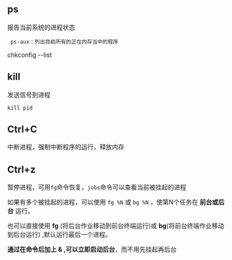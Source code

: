 ## ps

报告当前系统的进程状态

```
 ps-aux：列出目前所有的正在内存当中的程序
```

chkconfig --list

## kill

发送信号到进程

```
kill pid
```

## Ctrl+C

中断进程，强制中断程序的运行，释放内存

## Ctrl+z

暂停进程，可用`fg`命令恢复，`jobs`命令可以查看当前被挂起的进程

如果有多个被挂起的进程，可以使用 ``fg %N`` 或 ``bg %N`` ，使第N个任务在 **前台或后台** 运行。

也可以直接使用 **fg** (将后台作业移动到前台终端运行)或 **bg**(将前台终端作业移动到后台运行) ,默认运行最后一个进程。

**通过在命令后加上 & ,可以立即启动后台**，而不用先挂起再后台